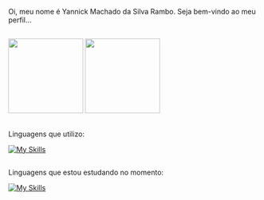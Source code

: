 Oi, meu nome é Yannick Machado da Silva Rambo. Seja bem-vindo ao meu perfil...

##

<div style="display: inline_block">  
  <img height="150px" src="https://github-readme-stats.vercel.app/api?username=YannickRambo&show_icons=true&count_private=true&hide_border=true&title_color=be2ed6&icon_color=be2ed6&text_color=fff&bg_color=0d1117"/> 
  <img height="150px" src="https://github-readme-stats.vercel.app/api/top-langs/?username=YannickRambo&layout=compact&hide_border=true&title_color=be2ed6&text_color=fff&bg_color=0d1117" />
</div>

##

Linguagens que utilizo:
<div style="display: inline_block">
  
[![My Skills](https://skillicons.dev/icons?i=java,html,css,js,php,mysql&theme=dark)](https://skillicons.dev)

</div>

##

Linguagens que estou estudando no momento:


[![My Skills](https://skillicons.dev/icons?i=react&theme=dark)](https://skillicons.dev)

##

           









